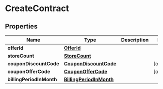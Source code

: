
# CreateContract

## Properties
Name | Type | Description | Notes
------------ | ------------- | ------------- | -------------
**offerId** | [**OfferId**](OfferId.md) |  | 
**storeCount** | [**StoreCount**](StoreCount.md) |  | 
**couponDiscountCode** | [**CouponDiscountCode**](CouponDiscountCode.md) |  |  [optional]
**couponOfferCode** | [**CouponOfferCode**](CouponOfferCode.md) |  |  [optional]
**billingPeriodInMonth** | [**BillingPeriodInMonth**](BillingPeriodInMonth.md) |  | 



